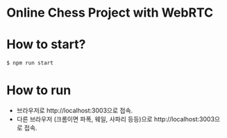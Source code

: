 # Online Chess Project with WebRTC

# How to start?

```
$ npm run start
```

# How to run

- 브라우저로 http://localhost:3003으로 접속.
- 다른 브라우저 (크롬이면 파폭, 웨일, 사파리 등등)으로 http://localhost:3003으로 접속.
